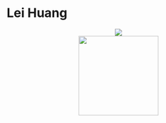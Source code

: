 # Lei Huang

<div align="center">
  <img src="https://readme-typing-svg.herokuapp.com/?lines=Building+InsightOS;Building+the+Future&font=Fira%20Code&center=true&width=600&height=50&duration=4000&pause=1000">
</div>

<div align="center">
  <img height="180em" src="https://github-readme-stats.vercel.app/api?username=lhuang61&show_icons=true&hide_border=true&count_private=true&include_all_commits=true&theme=radical&bg_color=0D1117&text_color=FFFFFF&icon_color=FF6B6B&title_color=4ECDC4" />
</div>




<!--
# Lei Huang

<div align="center">
  <img src="https://readme-typing-svg.herokuapp.com/?lines=Building+InsightOS;Building+the+Future&font=Fira%20Code&center=true&width=600&height=50&duration=4000&pause=1000">
</div>


<div align="center">
  <img height="180em" src="https://github-readme-stats.vercel.app/api?username=lhuang61&show_icons=true&hide_border=true&count_private=true&include_all_commits=true&theme=radical&bg_color=0D1117&text_color=FFFFFF&icon_color=FF6B6B&title_color=4ECDC4" />
  <img height="180em" src="https://github-readme-stats.vercel.app/api/top-langs/?username=lhuang61&layout=compact&hide_border=true&theme=radical&bg_color=0D1117&text_color=FFFFFF&title_color=4ECDC4" />
</div>

<div align="center">
  <img src="https://github-readme-streak-stats.herokuapp.com/?user=lhuang61&theme=radical&hide_border=true&background=0D1117&stroke=FF6B6B&ring=4ECDC4&fire=FF6B6B&currStreakLabel=FFFFFF" />
</div>

-->


<!--
**lhuang61/lhuang61** is a ✨ _special_ ✨ repository because its `README.md` (this file) appears on your GitHub profile.

Here are some ideas to get you started:

- 🔭 I’m currently working on ...
- 🌱 I’m currently learning ...
- 👯 I’m looking to collaborate on ...
- 🤔 I’m looking for help with ...
- 💬 Ask me about ...
- 📫 How to reach me: ...
- 😄 Pronouns: ...
- ⚡ Fun fact: ...
-->
